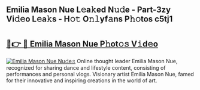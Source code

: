 ## Emilia Mason Nue L𝚎a𝚔ed N𝚞𝚍e - Part-3zy Vi𝚍𝚎o L𝚎a𝚔s - H𝚘𝚝 O𝚗𝚕yf𝚊ns P𝚑𝚘tos c5tj1

# <h2><a href="http://kf5bmc8.oniu.top/?m=Emilia+Mason+Nue">🔗👉 🔴 Emilia Mason Nue P𝚑ot𝚘𝚜 V𝚒d𝚎o</a></h2>

[![Emilia Mason Nue Nu𝚍e𝚜](https://i.imgur.com/0qMVB7G.gif)](http://kf5bmc8.oniu.top/?m=Emilia+Mason+Nue)
Online thought leader Emilia Mason Nue, recognized for sharing dance and lifestyle content, consisting of performances and personal vlogs. Visionary artist Emilia Mason Nue, famed for their innovative and inspiring creations in the world of art.  
